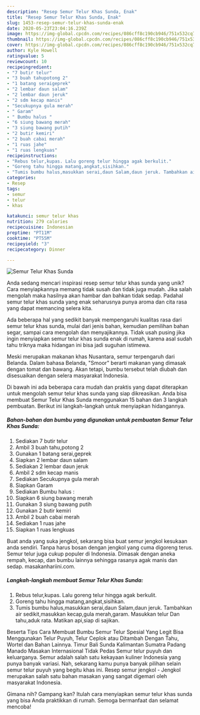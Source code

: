 ```yaml
---
description: "Resep Semur Telur Khas Sunda, Enak"
title: "Resep Semur Telur Khas Sunda, Enak"
slug: 1453-resep-semur-telur-khas-sunda-enak
date: 2020-05-23T23:04:16.239Z
image: https://img-global.cpcdn.com/recipes/086cff8c190cb946/751x532cq70/semur-telur-khas-sunda-foto-resep-utama.jpg
thumbnail: https://img-global.cpcdn.com/recipes/086cff8c190cb946/751x532cq70/semur-telur-khas-sunda-foto-resep-utama.jpg
cover: https://img-global.cpcdn.com/recipes/086cff8c190cb946/751x532cq70/semur-telur-khas-sunda-foto-resep-utama.jpg
author: Kyle Howell
ratingvalue: 5
reviewcount: 10
recipeingredient:
- "7 butir telur"
- "3 buah tahupotong 2"
- "1 batang seraigeprek"
- "2 lembar daun salam"
- "2 lembar daun jeruk"
- "2 sdm kecap manis"
- "Secukupnya gula merah"
- " Garam"
- " Bumbu halus "
- "6 siung bawang merah"
- "3 siung bawang putih"
- "2 butir kemiri"
- "2 buah cabai merah"
- "1 ruas jahe"
- "1 ruas lengkuas"
recipeinstructions:
- "Rebus telur,kupas. Lalu goreng telur hingga agak berkulit."
- "Goreng tahu hingga matang,angkat,sisihkan."
- "Tumis bumbu halus,masukkan serai,daun Salam,daun jeruk. Tambahkan air sedikit,masukkan kecap,gula merah,garam. Masukkan telur Dan tahu,aduk rata. Matikan api,siap di sajikan."
categories:
- Resep
tags:
- semur
- telur
- khas

katakunci: semur telur khas 
nutrition: 279 calories
recipecuisine: Indonesian
preptime: "PT11M"
cooktime: "PT55M"
recipeyield: "3"
recipecategory: Dinner

---
```



![Semur Telur Khas Sunda](https://img-global.cpcdn.com/recipes/086cff8c190cb946/751x532cq70/semur-telur-khas-sunda-foto-resep-utama.jpg)

Anda sedang mencari inspirasi resep semur telur khas sunda yang unik? Cara menyiapkannya memang tidak susah dan tidak juga mudah. Jika salah mengolah maka hasilnya akan hambar dan bahkan tidak sedap. Padahal semur telur khas sunda yang enak seharusnya punya aroma dan cita rasa yang dapat memancing selera kita.

Ada beberapa hal yang sedikit banyak mempengaruhi kualitas rasa dari semur telur khas sunda, mulai dari jenis bahan, kemudian pemilihan bahan segar, sampai cara mengolah dan menyajikannya. Tidak usah pusing jika ingin menyiapkan semur telur khas sunda enak di rumah, karena asal sudah tahu triknya maka hidangan ini bisa jadi suguhan istimewa.

Meski merupakan makanan khas Nusantara, semur terpengaruh dari Belanda. Dalam bahasa Belanda, &#34;Smoor&#34; berarti makanan yang dimasak dengan tomat dan bawang. Akan tetapi, bumbu tersebut telah diubah dan disesuaikan dengan selera masyarakat Indonesia.


Di bawah ini ada beberapa cara mudah dan praktis yang dapat diterapkan untuk mengolah semur telur khas sunda yang siap dikreasikan. Anda bisa membuat Semur Telur Khas Sunda menggunakan 15 bahan dan 3 langkah pembuatan. Berikut ini langkah-langkah untuk menyiapkan hidangannya.

<!--inarticleads1-->

##### Bahan-bahan dan bumbu yang digunakan untuk pembuatan Semur Telur Khas Sunda:

1. Sediakan 7 butir telur
1. Ambil 3 buah tahu,potong 2
1. Gunakan 1 batang serai,geprek
1. Siapkan 2 lembar daun salam
1. Sediakan 2 lembar daun jeruk
1. Ambil 2 sdm kecap manis
1. Sediakan Secukupnya gula merah
1. Siapkan  Garam
1. Sediakan  Bumbu halus :
1. Siapkan 6 siung bawang merah
1. Gunakan 3 siung bawang putih
1. Gunakan 2 butir kemiri
1. Ambil 2 buah cabai merah
1. Sediakan 1 ruas jahe
1. Siapkan 1 ruas lengkuas


Buat anda yang suka jengkol, sekarang bisa buat semur jengkol kesukaan anda sendiri. Tanpa harus bosan dengan jengkol yang cuma digoreng terus. Semur telur juga cukup populer di Indonesia. Dimasak dengan aneka rempah, kecap, dan bumbu lainnya sehingga rasanya agak manis dan sedap. masakanhariini.com. 

<!--inarticleads2-->

##### Langkah-langkah membuat Semur Telur Khas Sunda:

1. Rebus telur,kupas. Lalu goreng telur hingga agak berkulit.
1. Goreng tahu hingga matang,angkat,sisihkan.
1. Tumis bumbu halus,masukkan serai,daun Salam,daun jeruk. Tambahkan air sedikit,masukkan kecap,gula merah,garam. Masukkan telur Dan tahu,aduk rata. Matikan api,siap di sajikan.


Beserta Tips Cara Membuat Bumbu Semur Telur Spesial Yang Legit Bisa Menggunakan Telur Puyuh, Telur Ceplok atau Ditambah Dengan Tahu, Wortel dan Bahan Lainnya. Timur Bali Sunda Kalimantan Sumatra Padang Manado Masakan Internasional Tidak Pedas Semur telur puyuh dan keluarganya. Semur adalah salah satu kekayaan kuliner Indonesia yang punya banyak variasi. Nah, sekarang kamu punya banyak pilihan selain semur telur puyuh yang begitu khas ini. Resep semur jengkol - Jengkol merupakan salah satu bahan masakan yang sangat digemari oleh masyarakat Indonesia. 

Gimana nih? Gampang kan? Itulah cara menyiapkan semur telur khas sunda yang bisa Anda praktikkan di rumah. Semoga bermanfaat dan selamat mencoba!
